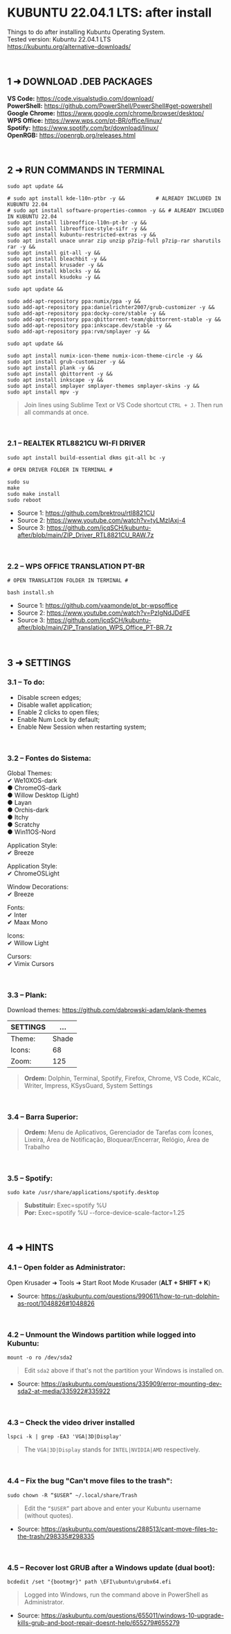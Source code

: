 # KUBUNTU 22.04.1 LTS: after install
Things to do after installing Kubuntu Operating System. <br/>
Tested version: Kubuntu 22.04.1 LTS <br/>
https://kubuntu.org/alternative-downloads/

<br/>

## 1 ➜ DOWNLOAD .DEB PACKAGES
**VS Code:** https://code.visualstudio.com/download/ <br/>
**PowerShell:** https://github.com/PowerShell/PowerShell#get-powershell <br/>
**Google Chrome:** https://www.google.com/chrome/browser/desktop/ <br/>
**WPS Office:** https://www.wps.com/pt-BR/office/linux/ <br/>
**Spotify:** https://www.spotify.com/br/download/linux/ <br/>
**OpenRGB:** https://openrgb.org/releases.html

<br/>

## 2 ➜ RUN COMMANDS IN TERMINAL
	sudo apt update && 

	# sudo apt install kde-l10n-ptbr -y &&			# ALREADY INCLUDED IN KUBUNTU 22.04
	# sudo apt install software-properties-common -y &&	# ALREADY INCLUDED IN KUBUNTU 22.04
	sudo apt install libreoffice-l10n-pt-br -y && 
	sudo apt install libreoffice-style-sifr -y && 
	sudo apt install kubuntu-restricted-extras -y && 
	sudo apt install unace unrar zip unzip p7zip-full p7zip-rar sharutils rar -y && 
	sudo apt install git-all -y && 
	sudo apt install bleachbit -y && 
	sudo apt install krusader -y && 
	sudo apt install kblocks -y && 
	sudo apt install ksudoku -y && 

	sudo apt update && 

	sudo add-apt-repository ppa:numix/ppa -y && 
	sudo add-apt-repository ppa:danielrichter2007/grub-customizer -y && 
	sudo add-apt-repository ppa:docky-core/stable -y && 
	sudo add-apt-repository ppa:qbittorrent-team/qbittorrent-stable -y && 
	sudo add-apt-repository ppa:inkscape.dev/stable -y && 
	sudo add-apt-repository ppa:rvm/smplayer -y && 

	sudo apt update && 

	sudo apt install numix-icon-theme numix-icon-theme-circle -y && 
	sudo apt install grub-customizer -y && 
	sudo apt install plank -y && 
	sudo apt install qbittorrent -y && 
	sudo apt install inkscape -y && 
	sudo apt install smplayer smplayer-themes smplayer-skins -y && 
	sudo apt install mpv -y

> Join lines using Sublime Text or VS Code shortcut `CTRL + J`. Then run all commands at once.

<br/>

### 2.1 – REALTEK RTL8821CU WI-FI DRIVER
	sudo apt install build-essential dkms git-all bc -y 
	
	# OPEN DRIVER FOLDER IN TERMINAL #
	
	sudo su
	make
	sudo make install
	sudo reboot

- Source 1: https://github.com/brektrou/rtl8821CU
- Source 2: https://www.youtube.com/watch?v=tyLMzIAxj-4
- Source 3: https://github.com/jcqSCH/kubuntu-after/blob/main/ZIP_Driver_RTL8821CU_RAW.7z

<br/>

### 2.2 – WPS OFFICE TRANSLATION PT-BR
	# OPEN TRANSLATION FOLDER IN TERMINAL #
	
	bash install.sh

- Source 1: https://github.com/vaamonde/pt_br-wpsoffice
- Source 2: https://www.youtube.com/watch?v=PzIgNdJDdFE
- Source 3: https://github.com/jcqSCH/kubuntu-after/blob/main/ZIP_Translation_WPS_Office_PT-BR.7z

<br/>

## 3 ➜ SETTINGS

### 3.1 – To do:
- Disable screen edges;
- Disable wallet application;
- Enable 2 clicks to open files;
- Enable Num Lock by default;
- Enable New Session when restarting system;

<br/>

### 3.2 – Fontes do Sistema:
Global Themes:			<br/>
✔ We10XOS-dark			<br/>
● ChromeOS-dark			<br/>
● Willow Desktop (Light)	<br/>
● Layan				<br/>
● Orchis-dark			<br/>
● Itchy				<br/>
● Scratchy			<br/>
● Win11OS-Nord			<br/>


Application Style: <br/>
✔ Breeze <br/>

Application Style: <br/>
✔ ChromeOSLight <br/>

Window Decorations: <br/>
✔ Breeze <br/>

Fonts: <br/>
✔ Inter <br/>
✔ Maax Mono <br/>

Icons: <br/>
✔ Willow Light <br/>

Cursors: <br/>
✔ Vimix Cursors <br/>

<br/>

### 3.3 – Plank:
Download themes: https://github.com/dabrowski-adam/plank-themes

|  SETTINGS        |             …             |
|       ---        |            ---            |
|  Theme:          |  Shade                    |
|  Icons:          |  68                       |
|  Zoom:           |  125                      |

>**Ordem:** Dolphin, Terminal, Spotify, Firefox, Chrome, VS Code, KCalc, Writer, Impress, KSysGuard, System Settings

<br/>

### 3.4 – Barra Superior:
>**Ordem:** Menu de Aplicativos, Gerenciador de Tarefas com Ícones, Lixeira, Área de Notificação, Bloquear/Encerrar, Relógio, Área de Trabalho

<br/>

### 3.5 – Spotify:
	sudo kate /usr/share/applications/spotify.desktop
>**Substituir:** Exec=spotify %U <br/>
>**Por:** Exec=spotify %U --force-device-scale-factor=1.25

<br/>

## 4 ➜ HINTS

### 4.1 – Open folder as Administrator:
Open Krusader ➜ Tools ➜ Start Root Mode Krusader (**ALT + SHIFT + K**)
- Source: https://askubuntu.com/questions/990611/how-to-run-dolphin-as-root/1048826#1048826

<br/>

### 4.2 – Unmount the Windows partition while logged into Kubuntu:
	mount -o ro /dev/sda2
> Edit `sda2` above if that's not the partition your Windows is installed on.
- Source: https://askubuntu.com/questions/335909/error-mounting-dev-sda2-at-media/335922#335922

<br/>

### 4.3 – Check the video driver installed
	lspci -k | grep -EA3 'VGA|3D|Display'
> The `VGA|3D|Display` stands for `INTEL|NVIDIA|AMD` respectively.

<br/>

### 4.4 – Fix the bug "Can't move files to the trash":
	sudo chown -R “$USER” ~/.local/share/Trash
> Edit the `“$USER”` part above and enter your Kubuntu username (without quotes).
- Source: https://askubuntu.com/questions/288513/cant-move-files-to-the-trash/298335#298335

<br/>

### 4.5 – Recover lost GRUB after a Windows update (dual boot):
	bcdedit /set "{bootmgr}" path \EFI\ubuntu\grubx64.efi
> Logged into Windows, run the command above in PowerShell as Administrator.
- Source: https://askubuntu.com/questions/655011/windows-10-upgrade-kills-grub-and-boot-repair-doesnt-help/655279#655279

<br/>
